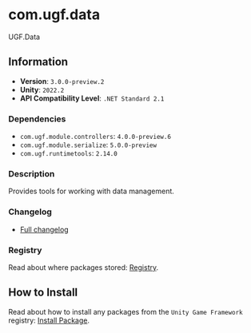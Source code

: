 # com.ugf.data

UGF.Data

## Information

- **Version**: `3.0.0-preview.2`
- **Unity**: `2022.2`
- **API Compatibility Level**: `.NET Standard 2.1`

### Dependencies

- `com.ugf.module.controllers`: `4.0.0-preview.6`
- `com.ugf.module.serialize`: `5.0.0-preview`
- `com.ugf.runtimetools`: `2.14.0`


### Description

Provides tools for working with data management.

### Changelog

- [Full changelog](changelog.md)

### Registry

Read about where packages stored: [Registry](https://github.com/unity-game-framework/organization/blob/main/docs/registry.md).

## How to Install

Read about how to install any packages from the `Unity Game Framework` registry: [Install Package](https://github.com/unity-game-framework/organization/blob/main/docs/install-packages.md).
